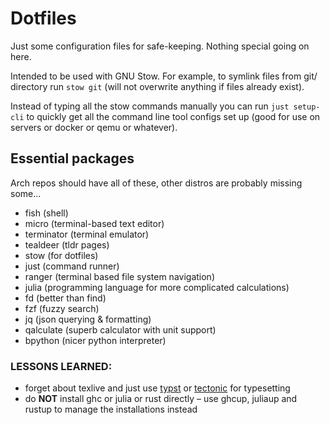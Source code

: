 # Dotfiles

Just some configuration files for safe-keeping. Nothing special going on here.

Intended to be used with GNU Stow.
For example, to symlink files from git/ directory run `stow git` (will not overwrite anything if files already exist).

Instead of typing all the stow commands manually you can run `just setup-cli` to quickly get all the command line tool configs set up (good for use on servers or docker or qemu or whatever).


## Essential packages

Arch repos should have all of these, other distros are probably missing some...

* fish (shell)
* micro (terminal-based text editor)
* terminator (terminal emulator)
* tealdeer (tldr pages)
* stow (for dotfiles)
* just (command runner)
* ranger (terminal based file system navigation)
* julia (programming language for more complicated calculations)
* fd (better than find)
* fzf (fuzzy search)
* jq (json querying & formatting)
* qalculate (superb calculator with unit support)
* bpython (nicer python interpreter)

### LESSONS LEARNED:

* forget about texlive and just use [typst](https://github.com/typst/typst) or [tectonic](https://github.com/tectonic-typesetting/tectonic/) for typesetting
* do **NOT** install ghc or julia or rust directly – use ghcup, juliaup and rustup to manage the installations instead
